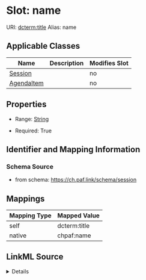 

# Slot: name 



URI: [dcterm:title](http://purl.org/dc/terms/title)
Alias: name

<!-- no inheritance hierarchy -->





## Applicable Classes

| Name | Description | Modifies Slot |
| --- | --- | --- |
| [Session](Session.md) |  |  no  |
| [AgendaItem](AgendaItem.md) |  |  no  |







## Properties

* Range: [String](String.md)

* Required: True





## Identifier and Mapping Information







### Schema Source


* from schema: https://ch.paf.link/schema/session




## Mappings

| Mapping Type | Mapped Value |
| ---  | ---  |
| self | dcterm:title |
| native | chpaf:name |




## LinkML Source

<details>
```yaml
name: name
from_schema: https://ch.paf.link/schema/session
rank: 1000
slot_uri: dcterm:title
alias: name
domain_of:
- Session
- AgendaItem
range: string
required: true

```
</details>